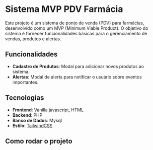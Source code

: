 # Sistema MVP PDV Farmácia

Este projeto é um sistema de ponto de venda (PDV) para farmácias, desenvolvido como um MVP (Minimum Viable Product). O objetivo do sistema é fornecer funcionalidades básicas para o gerenciamento de vendas, produtos e alertas.

## Funcionalidades

- **Cadastro de Produtos**: Modal para adicionar novos produtos ao sistema.
- **Alertas**: Modal de alerta para notificar o usuário sobre eventos importantes.

## Tecnologias

- **Frontend**: Vanilla javascript, HTML
- **Backend**: PHP
- **Banco de Dados**: Mysql
- **Estilo**: [TailwindCSS](https://tailwindcss.com/) 

## Como rodar o projeto

